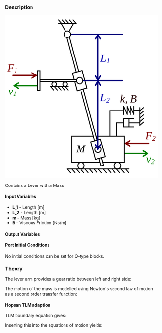 ### Description
![MechanicTranslationalMassWithLever picture](massleverhelp.svg)

Contains a Lever with a Mass

#### Input Variables
* **L_1** - Length [m]
* **L_2** - Length [m]
* **m** - Mass [kg]
* **B** - Viscous Friction [Ns/m]

#### Output Variables

#### Port Initial Conditions
No initial conditions can be set for Q-type blocks.

<!--- ### Tips--->

### Theory
The lever arm provides a gear ratio between left and right side:
<!---EQUATION w = \dfrac{L_1-L_2}{L_1} --->

The motion of the mass is modelled using Newton's second law of motion as a second order transfer function:
<!---EQUATION v_2 = \dfrac{F_1/w - F_2}{m s + B}--->
<!---EQUATION x_2 = \dfrac{F_1/w - F_2}{m s^2 + B s}--->
<!---EQUATION v_2 = -w v_1  --->
<!---EQUATION x_2 = -w x_1 --->

#### Hopsan TLM adaption
TLM boundary equation gives:
<!---EQUATION F_1 = c_1 + Z_{c1}v_1 --->
<!---EQUATION F_2 = c_2 + Z_{c2}v_2 --->

Inserting this into the equations of motion yields:
<!---EQUATION v_2 = \dfrac{c_1/w - c_2}{m s + B + Z_{c1}/w^2 + Z_{c2}}--->
<!---EQUATION x_2 = \dfrac{c_1/w - c_2}{m s^2 + (B + Z_{c1}/w^2 + Z_{c2}) s}--->

